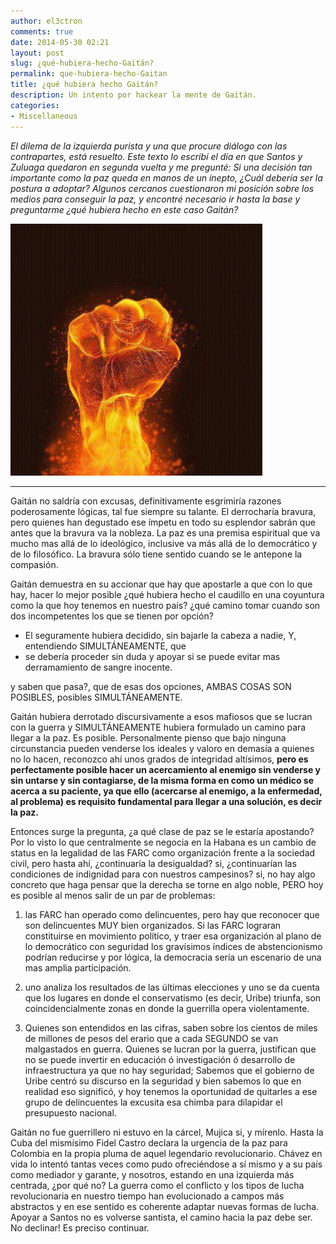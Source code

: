```yaml
---
author: el3ctron
comments: true
date: 2014-05-30 02:21
layout: post
slug: ¿qué-hubiera-hecho-Gaitán?
permalink: que-hubiera-hecho-Gaitan
title: ¿qué hubiera hecho Gaitán?
description: Un intento por hackear la mente de Gaitán.
categories:
- Miscellaneous
---
```


*El dilema de la izquierda purista y una que procure diálogo con las contrapartes, está resuelto. Este texto lo escribí el día en que Santos y Zuluaga quedaron en segunda vuelta y me pregunté: Si una decisión tan importante como la paz queda en manos de un inepto, ¿Cuál debería ser la postura a adoptar? Algunos cercanos cuestionaron mi posición sobre los medios para conseguir la paz, y encontré necesario ir hasta la base y preguntarme ¿qué hubiera hecho en este caso Gaitán?*

[![¿qué hubiera hecho Gaitán?](/wp-content/uploads/por_tema/politica/14225_493456167351899_82490544_n.jpg)](//el3ctron.github.io/que-hubiera-hecho-Gaitan)

<!-- more -->
---

Gaitán no saldría con excusas, definitivamente esgrimiría razones poderosamente lógicas, tal fue siempre su talante. El derrocharía bravura, pero quienes han degustado ese ímpetu en todo su esplendor sabrán que antes que la bravura va la nobleza. La paz es una premisa espiritual que va mucho mas allá de lo ideológico, inclusive va más allá de lo democrático y de lo filosófico. La bravura sólo tiene sentido cuando se le antepone la compasión.

Gaitán demuestra en su accionar que hay que apostarle a que con lo que hay, hacer lo mejor posible ¿qué hubiera hecho el caudillo en una coyuntura como la que hoy tenemos en nuestro país? ¿qué camino tomar cuando son dos incompetentes los que se tienen por opción?

- El seguramente hubiera decidido, sin bajarle la cabeza a nadie, Y, entendiendo SIMULTÁNEAMENTE, que
- se debería proceder sin duda y apoyar si se puede evitar mas derramamiento de sangre inocente.

y saben que pasa?, que de esas dos opciones, AMBAS COSAS SON POSIBLES, posibles SIMULTÁNEAMENTE.

Gaitán hubiera derrotado discursivamente a esos mafiosos que se lucran con la guerra y SIMULTÁNEAMENTE hubiera formulado un camino para llegar a la paz. Es posible. Personalmente pienso que bajo ninguna circunstancia pueden venderse los ideales y valoro en demasía a quienes no lo hacen, reconozco ahí unos grados de integridad altísimos, **pero es perfectamente posible hacer un acercamiento al enemigo sin venderse y sin untarse y sin contagiarse, de la misma forma en como un médico se acerca a su paciente, ya que ello (acercarse al enemigo, a la enfermedad, al problema) es requisito fundamental para llegar a una solución, es decir la paz.**

Entonces surge la pregunta, ¿a qué clase de paz se le estaría apostando? Por lo visto lo que centralmente se negocia en la Habana es un cambio de status en la legalidad de las FARC como organización frente a la sociedad civil, pero hasta ahí, ¿continuaría la desigualdad? si, ¿continuarían las condiciones de indignidad para con nuestros campesinos? si, no hay algo concreto que haga pensar que la derecha se torne en algo noble, PERO hoy es posible al menos salir de un par de problemas:

1. las FARC han operado como delincuentes, pero hay que reconocer que son delincuentes MUY bien organizados. Si las FARC lograran constituirse en movimiento político, y traer esa organización al plano de lo democrático con seguridad los gravísimos índices de abstencionismo podrían reducirse y por lógica, la democracia sería un escenario de una mas amplia participación.

2. uno analiza los resultados de las últimas elecciones y uno se da cuenta que los lugares en donde el conservatismo (es decir, Uribe) triunfa, son coincidencialmente zonas en donde la guerrilla opera violentamente.

3. Quienes son entendidos en las cifras, saben sobre los cientos de miles de millones de pesos del erario que a cada SEGUNDO se van malgastados en guerra. Quienes se lucran por la guerra, justifican que no se puede invertir en educación ó investigación ó desarrollo de infraestructura ya que no hay seguridad; Sabemos que el gobierno de Uribe centró su discurso en la seguridad y bien sabemos lo que en realidad eso significó, y hoy tenemos la oportunidad de quitarles a ese grupo de delincuentes la excusita esa chimba para dilapidar el presupuesto nacional.

Gaitán no fue guerrillero ni estuvo en la cárcel, Mujica si, y mírenlo. Hasta la Cuba del mismísimo Fidel Castro declara la urgencia de la paz para Colombia en la propia pluma de aquel legendario revolucionario. Chávez en vida lo intentó tantas veces como pudo ofreciéndose a sí mismo y a su país como mediador y garante, y nosotros, estando en una izquierda más centrada, ¿por qué no? La guerra como el conflicto y los tipos de lucha revolucionaria en nuestro tiempo han evolucionado a campos más abstractos y en ese sentido es coherente adaptar nuevas formas de lucha. Apoyar a Santos no es volverse santista, el camino hacia la paz debe ser. No declinar! Es preciso continuar.



<br><br><br>
